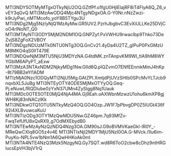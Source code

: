 MTI3NDY5OTMyMTgxOTkyNjU2OQ.GZtfPf.o1fgU0HjlElajRF8iT4FlyA6Q_Z6_vvEY3qGvQ
MTI3MzAwODQ4Mjc4NTgyNDgxOA.G-Y0Nr.nNzZwzi-k9rJyPwi_nMTMcofo_yoY8B5TYgu3U
MTI3NDg2Mjg5NzIyNjQ1MzAyMw.GR5UV2.PzrhJbgbvC3EvXiULLKe25DVjCoO4rlNoNT_Q0
MTI3MTAyNTI3ODY5MjM2NDM1OQ.GNPZyf.PxVWHU9rwacIbp9Thko73DeZvjS8ZgFoX2VBOY
MTI3NDgzNDUzMTk0NTU0NTg3OQ.GnCv21.4yDa4U2TZ_gIPuP0PxGMzUM8MKO4qS0lIT479E
MTI3NDQwNjM3MTU5NjU3MDYzNA.G4tdMK.znTAnpvKM9WI_tIA9hM8WYYGblM6APyPT_aExw
MTI3MzA3NTAxNDM2NjkyMDg1Nw.GlId6Q.pIQZvmO7ENfEEnmkMmJ4hKp-8t79BB2eYl1ADM
MTIzMjA0Nzc1ODQyMTI2NjU5Mg.GAtZPI.XmtjdPjUVzSHtb0SPcMvYLTJcb9nqvbXL5JuBg
MTI3NTEyOTY4ODE5MjMxOTYyOQ.Geq-Pj.eNuwLfRQDlube0zYxN37UMn4ZySlgg8Nq1Uauk
MTI3MDc0OTE5OTE0MjQ4NjA4MA.Gj9Eah.oAXWbnMzwzU1ohu6kmXP8gjWH8Kj83nNACzlKk
MTI3NDkwOTQ1OTU5NTkyMzQ4OQ.GO4Ozp.JW1F7pPbvgDP0Z5IUGt436f92i4XLBvuwcaKuU
MTI3NTIzODg3OTY1MzQwMDU5Nw.GZ46pm.7q93MfZv-FwqTefUfU8xQxRX9_g7OdMXEbydB0
MTI3NTEwMzAyNzQzNDQ4Nzg3OA.GM90sJ.G9oBVMVKaeGkl-lR0Y_-MReQwCXIq8GO5z4v4E
MTI3NTIxNjI2MDY1MjU5NzI0OA.G-MVck.i1Iu6im-PuyKo-NPL5vw1bNm1A6QwHHKoAk0mI
MTI3NTA4NTE4NzQ3Mzk5NzgyNQ.Gy7SQT.wd8R6ToO2cbw8cDhz9ntHRGlucsEpVH3bjV1rQ
